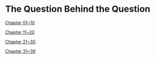 # The Question Behind the Question

[Chapter 01~10](./The%20Question%20Behind%20the%20Question%20-%201.md)

[Chapter 11~20](./The%20Question%20Behind%20the%20Question%20-%202.md)

[Chapter 21~30](./The%20Question%20Behind%20the%20Question%20-%203.md)

[Chapter 31~39](./The%20Question%20Behind%20the%20Question%20-%204.md)
